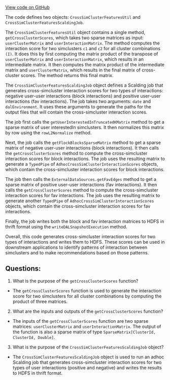 [View code on GitHub](https://github.com/misbahsy/the-algorithm/src/scala/com/twitter/simclusters_v2/scalding/embedding/abuse/CrossSimClusterFeaturesScaldingJob.scala)

The code defines two objects: `CrossSimClusterFeaturesUtil` and `CrossSimClusterFeaturesScaldingJob`. 

The `CrossSimClusterFeaturesUtil` object contains a single method, `getCrossClusterScores`, which takes two sparse matrices as input: `userClusterMatrix` and `userInteractionMatrix`. The method computes the interaction score for two simclusters `c1` and `c2` for all cluster combinations `(I)`. It does this by first computing the matrix product of the transpose of `userClusterMatrix` and `userInteractionMatrix`, which results in an intermediate matrix. It then computes the matrix product of the intermediate matrix and `userClusterMatrix`, which results in the final matrix of cross-cluster scores. The method returns this final matrix.

The `CrossSimClusterFeaturesScaldingJob` object defines a Scalding job that generates cross-simcluster interaction scores for two types of interactions: negative user-user interactions (block interactions) and positive user-user interactions (fav interactions). The job takes two arguments: `date` and `dalEnvironment`. It uses these arguments to generate the paths for the output files that will contain the cross-simcluster interaction scores.

The job first calls the `getUserInterestedInTruncatedKMatrix` method to get a sparse matrix of user interestedIn simclusters. It then normalizes this matrix by row using the `rowL2Normalize` method. 

Next, the job calls the `getFlockBlocksSparseMatrix` method to get a sparse matrix of negative user-user interactions (block interactions). It then calls the `getCrossClusterScores` method to compute the cross-simcluster interaction scores for block interactions. The job uses the resulting matrix to generate a `TypedPipe` of `AdhocCrossSimClusterInteractionScores` objects, which contain the cross-simcluster interaction scores for block interactions.

The job then calls the `ExternalDataSources.getFavEdges` method to get a sparse matrix of positive user-user interactions (fav interactions). It then calls the `getCrossClusterScores` method to compute the cross-simcluster interaction scores for fav interactions. The job uses the resulting matrix to generate another `TypedPipe` of `AdhocCrossSimClusterInteractionScores` objects, which contain the cross-simcluster interaction scores for fav interactions.

Finally, the job writes both the block and fav interaction matrices to HDFS in thrift format using the `writeDALSnapshotExecution` method. 

Overall, this code generates cross-simcluster interaction scores for two types of interactions and writes them to HDFS. These scores can be used in downstream applications to identify patterns of interaction between simclusters and to make recommendations based on those patterns.
## Questions: 
 1. What is the purpose of the `getCrossClusterScores` function?
- The `getCrossClusterScores` function is used to generate the interaction score for two simclusters for all cluster combinations by computing the product of three matrices.

2. What are the inputs and outputs of the `getCrossClusterScores` function?
- The inputs of the `getCrossClusterScores` function are two sparse matrices: `userClusterMatrix` and `userInteractionMatrix`. The output of the function is also a sparse matrix of type `SparseMatrix[ClusterId, ClusterId, Double]`.

3. What is the purpose of the `CrossSimClusterFeaturesScaldingJob` object?
- The `CrossSimClusterFeaturesScaldingJob` object is used to run an adhoc Scalding job that generates cross-simcluster interaction scores for two types of user interactions (positive and negative) and writes the results to HDFS in thrift format.